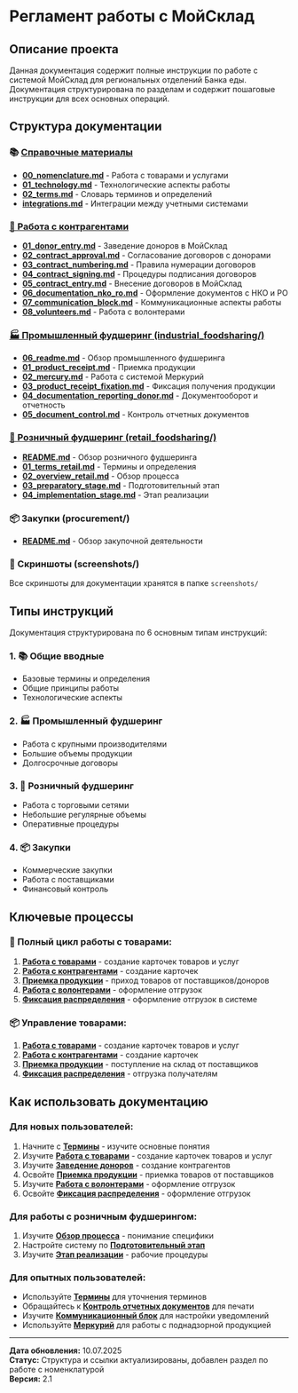 # Регламент работы с МойСклад

## Описание проекта

Данная документация содержит полные инструкции по работе с системой МойСклад для региональных отделений Банка еды. Документация структурирована по разделам и содержит пошаговые инструкции для всех основных операций.

## Структура документации

### 📚 [Справочные материалы](#справочные-материалы)
- **[00_nomenclature.md](00_nomenclature.md)** - Работа с товарами и услугами
- **[01_technology.md](01_technology.md)** - Технологические аспекты работы
- **[02_terms.md](02_terms.md)** - Словарь терминов и определений
- **[integrations.md](integrations.md)** - Интеграции между учетными системами

### [👥 Работа с контрагентами](counterparties/01_donor_entry.md)
- **[01_donor_entry.md](counterparties/01_donor_entry.md)** - Заведение доноров в МойСклад
- **[02_contract_approval.md](counterparties/02_contract_approval.md)** - Согласование договоров с донорами
- **[03_contract_numbering.md](counterparties/03_contract_numbering.md)** - Правила нумерации договоров
- **[04_contract_signing.md](counterparties/04_contract_signing.md)** - Процедуры подписания договоров
- **[05_contract_entry.md](counterparties/05_contract_entry.md)** - Внесение договоров в МойСклад
- **[06_documentation_nko_ro.md](counterparties/06_documentation_nko_ro.md)** - Оформление документов с НКО и РО
- **[07_communication_block.md](counterparties/07_communication_block.md)** - Коммуникационные аспекты работы
- **[08_volunteers.md](counterparties/08_volunteers.md)** - Работа с волонтерами

### [🏭 Промышленный фудшеринг (industrial_foodsharing/)](industrial_foodsharing/06_readme.md)
- **[06_readme.md](industrial_foodsharing/06_readme.md)** - Обзор промышленного фудшеринга
- **[01_product_receipt.md](industrial_foodsharing/01_product_receipt.md)** - Приемка продукции
- **[02_mercury.md](industrial_foodsharing/02_mercury.md)** - Работа с системой Меркурий
- **[03_product_receipt_fixation.md](industrial_foodsharing/03_product_receipt_fixation.md)** - Фиксация получения продукции
- **[04_documentation_reporting_donor.md](industrial_foodsharing/04_documentation_reporting_donor.md)** - Документооборот и отчетность
- **[05_document_control.md](industrial_foodsharing/05_document_control.md)** - Контроль отчетных документов

### [🏪 Розничный фудшеринг (retail_foodsharing/)](retail_foodsharing/README.md)
- **[README.md](retail_foodsharing/README.md)** - Обзор розничного фудшеринга
- **[01_terms_retail.md](retail_foodsharing/01_terms_retail.md)** - Термины и определения
- **[02_overview_retail.md](retail_foodsharing/02_overview_retail.md)** - Обзор процесса
- **[03_preparatory_stage.md](retail_foodsharing/03_preparatory_stage.md)** - Подготовительный этап
- **[04_implementation_stage.md](retail_foodsharing/04_implementation_stage.md)** - Этап реализации

### 📦 Закупки (procurement/)
- **[README.md](procurement/README.md)** - Обзор закупочной деятельности

### 📸 Скриншоты (screenshots/)
Все скриншоты для документации хранятся в папке `screenshots/`

## Типы инструкций

Документация структурирована по 6 основным типам инструкций:

### 1. 📚 Общие вводные
- Базовые термины и определения
- Общие принципы работы
- Технологические аспекты

### 2. 🏭 Промышленный фудшеринг
- Работа с крупными производителями
- Большие объемы продукции
- Долгосрочные договоры

### 3. 🏪 Розничный фудшеринг
- Работа с торговыми сетями
- Небольшие регулярные объемы
- Оперативные процедуры

### 4. 📦 Закупки
- Коммерческие закупки
- Работа с поставщиками
- Финансовый контроль

## Ключевые процессы

### 🔄 Полный цикл работы с товарами:
1. **[Работа с товарами](00_nomenclature.md)** - создание карточек товаров и услуг
2. **[Работа с контрагентами](counterparties/01_donor_entry.md)** - создание карточек
3. **[Приемка продукции](industrial_foodsharing/01_product_receipt.md)** - приход товаров от поставщиков/доноров
4. **[Работа с волонтерами](counterparties/08_volunteers.md)** - оформление отгрузок
5. **[Фиксация распределения](industrial_foodsharing/03_product_receipt_fixation.md)** - оформление отгрузок в системе

### 📦 Управление товарами:
1. **[Работа с товарами](00_nomenclature.md)** - создание карточек товаров и услуг
2. **[Работа с контрагентами](counterparties/01_donor_entry.md)** - создание карточек
3. **[Приемка продукции](industrial_foodsharing/01_product_receipt.md)** - поступление на склад от поставщиков
4. **[Фиксация распределения](industrial_foodsharing/03_product_receipt_fixation.md)** - отгрузка получателям

## Как использовать документацию

### Для новых пользователей:
1. Начните с **[Термины](02_terms.md)** - изучите основные понятия
2. Изучите **[Работа с товарами](00_nomenclature.md)** - создание карточек товаров и услуг
3. Изучите **[Заведение доноров](counterparties/01_donor_entry.md)** - создание контрагентов
4. Освойте **[Приемка продукции](industrial_foodsharing/01_product_receipt.md)** - приемка товаров от поставщиков
5. Изучите **[Работа с волонтерами](counterparties/08_volunteers.md)** - оформление отгрузок
6. Освойте **[Фиксация распределения](industrial_foodsharing/03_product_receipt_fixation.md)** - оформление отгрузок

### Для работы с розничным фудшерингом:
1. Изучите **[Обзор процесса](retail_foodsharing/02_overview_retail.md)** - понимание специфики
2. Настройте систему по **[Подготовительный этап](retail_foodsharing/03_preparatory_stage.md)**
3. Изучите **[Этап реализации](retail_foodsharing/04_implementation_stage.md)** - рабочие процедуры

### Для опытных пользователей:
- Используйте **[Термины](02_terms.md)** для уточнения терминов
- Обращайтесь к **[Контроль отчетных документов](industrial_foodsharing/05_document_control.md)** для печати
- Изучите **[Коммуникационный блок](counterparties/07_communication_block.md)** для настройки уведомлений
- Используйте **[Меркурий](industrial_foodsharing/02_mercury.md)** для работы с поднадзорной продукцией

---

**Дата обновления:** 10.07.2025  
**Статус:** Структура и ссылки актуализированы, добавлен раздел по работе с номенклатурой  
**Версия:** 2.1
